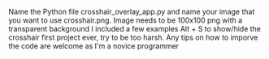 Name the Python file crosshair_overlay_app.py and name your image that you want to use crosshair.png. Image needs to be 100x100 png with a transparent background I included a few examples
Alt + S to show/hide the crosshair
first project ever, try to be too harsh. Any tips on how to imporve the code are welcome as I'm a novice programmer
